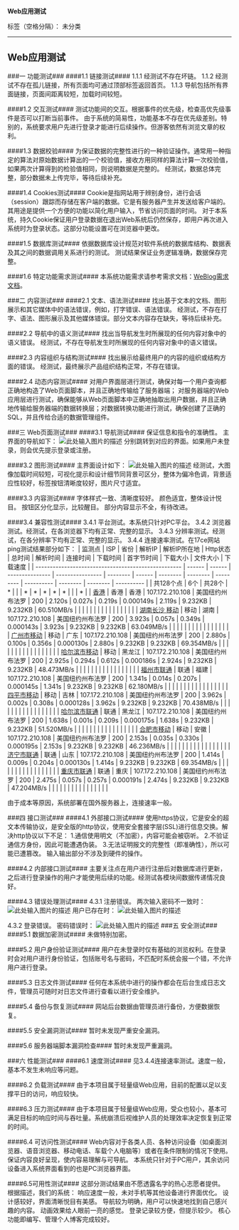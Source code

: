 ﻿**Web应用测试**

标签（空格分隔）： 未分类

---
## Web应用测试 ##
###一 功能测试###
####1.1 链接测试####
1.1.1 经测试不存在坏链。
1.1.2 经测试不存在孤儿链接，所有页面均可通过顶部标签返回首页。
1.1.3 导航包括所有界面链接，页面间距离较短，加载时间较短。

####1.2 交互测试####
测试功能间的交互。根据事件的优先级，检查高优先级事件是否可以打断当前事件。
由于系统的简易性，功能基本不存在优先级差别。特别的，系统要求用户先进行登录才能进行后续操作。但游客依然有浏览文章的权利。

####1.3 数据校验####
为保证数据的完整性进行的一种验证操作。通常用一种指定的算法对原始数据计算出的一个校验值，接收方用同样的算法计算一次校验值，如果两次计算得到的检验值相同，则说明数据是完整的。
经测试，数据总体完整，部分数据未上传完毕，等待后续补充。

####1.4 Cookies测试####
Cookie是指网站用于辨别身份，进行会话（session）跟踪而存储在客户端的数据。它是有服务器产生并发送给客户端的。其用途是提供一个方便的功能以简化用户输入，节省访问页面的时间。
对于本系统，持久Cookie保证用户登录数据在退出Web系统后仍然保存，即用户再次进入系统时为登录状态。这部分功能设置可在浏览器中更改。

####1.5 数据库测试####
依据数据库设计规范对软件系统的数据库结构、数据表及其之间的数据调用关系进行的测试。
测试结果保证业务逻辑准确，数据保存完整。

####1.6 特定功能需求测试#### 
本系统功能需求请参考需求文档：[WeBlog需求文档][1]。

###二 内容测试###
####2.1 文本、语法测试####
找出基于文本的文档、图形展示和其它媒体中的语法错误，例如，打字错误、语法错误。
经测试，不存在打字、语法、图形展示及其他媒体错误。部分文本内容存在缺失，等待后续补充。

####2.2 导航中的语义测试####
找出当导航发生时所展现的任何内容对象中的语义错误。
经测试，不存在导航发生时所展现的任何内容对象中的语义错误。

####2.3 内容组织与结构测试####
找出展示给最终用户的内容的组织或结构方面的错误。
经测试，最终展示产品组织结构正常，不存在错误。

####2.4 动态内容测试####
对用户界面层进行测试，确保对每一个用户查询都正确地构造了Web页面脚本，并且正确地传输给了服务器端； 对服务器端的Web应用层进行测试，确保能够从Web页面脚本中正确地抽取出用户数据，并且正确地传输给服务器端的数据转换层；对数据转换功能进行测试，确保创建了正确的 SQL，并且传给合适的数据管理组件。

###三 Web页面测试###
####3.1 导航测试####
保证信息和指令的准确性。
主界面的导航如下：
![此处输入图片的描述][2]
分别跳转到对应的界面。如果用户未登录，则会优先提示登录或注册。

####3.2 图形测试####
主界面设计如下：
![此处输入图片的描述][3]
经测试，大图像加载时间较短，可视化提示和设计细节同背景可区分，整体为偏冷色调，背景适应性较好，标签按钮清晰度较好，图片尺寸适宜。

####3.3 内容测试####
字体样式一致、清晰度较好。
颜色适宜，整体设计悦目。
按钮区分化显示，比较醒目。
部分内容显示不全，有待改进。

####3.4 兼容性测试####
3.4.1 平台测试。本系统只针对PC平台。
3.4.2 浏览器测试。经测试，在各浏览器下均有正常、完整的显示。
3.4.3 分辨率测试。经测试，在各分辨率下均有正常、完整的显示。
3.4.4 连接速率测试。在17ce网站ping测试结果部分如下：
| 监测点                                              | ISP    | 省份   | 解析IP          | 解析IP所在地     | Http状态 | 总时间 | 解析时间 | 连接时间 | 下载时间  | 首字节时间 | 下载大小 | 文件大小 | 下载速度   |
| --------------------------------------------------- | ------ | ------ | --------------- | ---------------- | -------- | ------ | -------- | -------- | --------- | ---------- | -------- | -------- | ---------- |
| 共128个点                                           | 6个    | 共28个 | *               |                  |          | *      | *        | *        | *         | *          |          |          | *          |
| [香港](https://www.17ce.com/)                       | 香港   | 香港   | 107.172.210.108 | 美国纽约州布法罗 | 200      | 2.120s | 0.027s   | 0.219s   | 0.000149s | 2.119s     | 9.232KB  | 9.232KB  | 60.510MB/s |
|                                                     |        |        |                 |                  |          |        |          |          |           |            |          |          |            |
| [湖南长沙 移动](https://www.17ce.com/)              | 移动   | 湖南   | 107.172.210.108 | 美国纽约州布法罗 | 200      | 3.923s | 0.057s   | 0.349s   | 0.000143s | 3.923s     | 9.232KB  | 9.232KB  | 63.049MB/s |
|                                                     |        |        |                 |                  |          |        |          |          |           |            |          |          |            |
| [广州市移动](https://www.17ce.com/)                 | 移动   | 广东   | 107.172.210.108 | 美国纽约州布法罗 | 200      | 2.880s | 0.100s   | 0.356s   | 0.000130s | 2.880s     | 9.232KB  | 9.232KB  | 69.354MB/s |
|                                                     |        |        |                 |                  |          |        |          |          |           |            |          |          |            |
| [哈尔滨市移动](https://www.17ce.com/)               | 移动   | 黑龙江 | 107.172.210.108 | 美国纽约州布法罗 | 200      | 2.925s | 0.294s   | 0.612s   | 0.000186s | 2.924s     | 9.232KB  | 9.232KB  | 48.473MB/s |
|                                                     |        |        |                 |                  |          |        |          |          |           |            |          |          |            |
| [福州市联通](https://www.17ce.com/)                 | 联通   | 福建   | 107.172.210.108 | 美国纽约州布法罗 | 200      | 1.341s | 0.014s   | 0.207s   | 0.000145s | 1.341s     | 9.232KB  | 9.232KB  | 62.180MB/s |
|                                                     |        |        |                 |                  |          |        |          |          |           |            |          |          |            |
| [四平市移动](https://www.17ce.com/)                 | 移动   | 吉林   | 107.172.210.108 | 美国纽约州布法罗 | 200      | 3.962s | 0.002s   | 0.308s   | 0.000128s | 3.962s     | 9.232KB  | 9.232KB  | 70.438MB/s |
|                                                     |        |        |                 |                  |          |        |          |          |           |            |          |          |            |
| [哈尔滨市联通](https://www.17ce.com/)               | 联通   | 黑龙江 | 107.172.210.108 | 美国纽约州布法罗 | 200      | 1.638s | 0.001s   | 0.209s   | 0.000175s | 1.638s     | 9.232KB  | 9.232KB  | 51.520MB/s |
|                                                     |        |        |                 |                  |          |        |          |          |           |            |          |          |            |
| [合肥市移动](https://www.17ce.com/)                 | 移动   | 安徽   | 107.172.210.108 | 美国纽约州布法罗 | 200      | 2.153s | 0.035s   | 0.330s   | 0.000195s | 2.153s     | 9.232KB  | 9.232KB  | 46.236MB/s |
|                                                     |        |        |                 |                  |          |        |          |          |           |            |          |          |            |
| [济宁市联通](https://www.17ce.com/)                 | 联通   | 山东   | 107.172.210.108 | 美国纽约州布法罗 | 200      | 1.414s | 0.009s   | 0.204s   | 0.000130s | 1.414s     | 9.232KB  | 9.232KB  | 69.354MB/s |
|                                                     |        |        |                 |                  |          |        |          |          |           |            |          |          |            |
| [重庆市联通](https://www.17ce.com/)                 | 联通   | 重庆   | 107.172.210.108 | 美国纽约州布法罗 | 200      | 2.475s | 0.057s   | 0.257s   | 0.000191s | 2.474s     | 9.232KB  | 9.232KB  | 47.204MB/s |
|                                                     |        |        |                 |                  |          |        |          |          |           |            |          |          |            |

由于成本等原因，系统部署在国外服务器上，连接速率一般。

###四 接口测试###
####4.1 外部接口测试####
使用https协议，它是安全的超文本传输协议，是安全版的http协议，使用安全套接字层(SSL)进行信息交换。解决http协议以下不足：
1.通信使用明文（不加密），内容可能会被窃听。
2.不验证通信方身份，因此可能遭遇伪装。
3.无法证明报文的完整性（即准确性），所以可能已遭篡改。
输入输出部分不涉及到硬件的操作。

####4.2 内部接口测试####
主要关注点在用户进行注册后对数据库进行更新，之后进行登录操作的用户才能使用后续的功能。经测试各模块间数据传递情况良好。

####4.3 错误处理测试####
4.3.1 注册错误。
两次输入密码不一致时：
![此处输入图片的描述][4]
用户已存在时：
![此处输入图片的描述][5]

4.3.2 登录错误。
密码错误时：
![此处输入图片的描述][6]
###五 安全测试###
####5.1 数据加密测试####
未做特别加密。

####5.2 用户身份验证测试####
用户在未登录时仅有基础的浏览权利。在登录时会对用户进行身份验证，包括账号名与密码，不匹配时系统会报一个错，不允许用户进行登录。

####5.3 日志文件测试####
任何在本系统中进行的操作都会在后台生成日志文件，管理员可随时对日志文件进行查看以进行安全维护。

####5.4 备份与恢复测试####
网站后台数据由管理员进行备份，方便数据恢复。

####5.5 安全漏洞测试####
暂时未发现严重安全漏洞。

####5.6 服务器端脚本漏洞检查####
暂时未发现严重漏洞。

###六 性能测试###
####6.1 速度测试####
见3.4.4连接速率测试。速度一般，基本不发生未响应等问题。

####6.2 负载测试####
由于本项目属于轻量级Web应用，目前的配置以足以支撑平日的访问，响应较快。

####6.3 压力测试####
由于本项目属于轻量级Web应用，受众也较小，基本可满足目标的响应时间与吞吐量。系统崩溃后视维护人员的处理效率决定恢复到正常的时间。

####6.4 可访问性测试####
Web内容对于各类人员、各种访问设备（如桌面浏览器、语音浏览器、移动电话、车载个人电脑等）或者在条件限制的情况下使用。保证内容良好呈现，使内容易理解与可导航。
本系统只针对于PC用户，其余访问设备进入系统界面看到的也是PC浏览器界面。

####6.5可用性测试####
这部分测试结果由不愿透露名字的热心志愿者提供。
根据描述，我们的系统：
响应速度一般，未对手机等其他设备进行界面优化。
设计感较好，界面清晰悦目有美感。
导航较为明确，用户可以快速地找到自己感兴趣的内容。
动画效果给人眼前一亮的感觉。
登录记录较方便，但提示较少。
核心功能即编写、管理个人博客完成较好。


  [1]: https://github.com/2018XiDianWebGoGo/Web-ING-2018.5/wiki/Web%E9%A1%B9%E7%9B%AE%E9%9C%80%E6%B1%82%E8%A7%84%E6%A0%BC%E8%AF%B4%E6%98%8E%E4%B9%A6
  [2]: http://wx2.sinaimg.cn/mw690/0060lm7Tly1ft2s11ak6oj30u106pjti.jpg
  [3]: http://wx3.sinaimg.cn/mw690/0060lm7Tly1ft2s1nevl2j31gs0q44f9.jpg
  [4]: http://wx3.sinaimg.cn/mw690/0060lm7Tly1ft2scakjtsj30ty0hoq88.jpg
  [5]: http://wx2.sinaimg.cn/mw690/0060lm7Tly1ft2scszkp9j30ey0910ud.jpg
  [6]: http://wx2.sinaimg.cn/mw690/0060lm7Tly1ft2sd68fm8j30eg07r0u0.jpg
